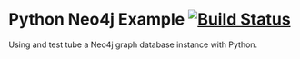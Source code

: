 Python Neo4j Example [![Build Status](https://apibeta.shippable.com/projects/537a5cbdd7430f10004f7550/badge/master)](https://beta.shippable.com/projects/537a5cbdd7430f10004f7550)
===================

Using and test tube a Neo4j graph database instance with Python.

